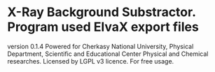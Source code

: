 # X-Ray Background Substractor. Program used ElvaX export files
version 0.1.4
Powered for Cherkasy National University, Physical Department, Scientific and Educational Center Physical and Chemical researches.
Licensed by LGPL v3 licence.
For free usage.
